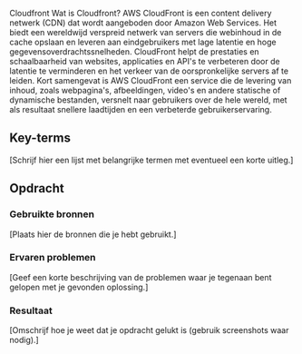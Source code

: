 Cloudfront
Wat is Cloudfront? AWS CloudFront is een content delivery netwerk (CDN) dat wordt aangeboden door Amazon Web Services. Het biedt een wereldwijd verspreid netwerk van servers die webinhoud in de cache opslaan en leveren aan eindgebruikers met lage latentie en hoge gegevensoverdrachtssnelheden. CloudFront helpt de prestaties en schaalbaarheid van websites, applicaties en API's te verbeteren door de latentie te verminderen en het verkeer van de oorspronkelijke servers af te leiden. Kort samengevat is AWS CloudFront een service die de levering van inhoud, zoals webpagina's, afbeeldingen, video's en andere statische of dynamische bestanden, versnelt naar gebruikers over de hele wereld, met als resultaat snellere laadtijden en een verbeterde gebruikerservaring.

## Key-terms
[Schrijf hier een lijst met belangrijke termen met eventueel een korte uitleg.]

## Opdracht
### Gebruikte bronnen
[Plaats hier de bronnen die je hebt gebruikt.]

### Ervaren problemen
[Geef een korte beschrijving van de problemen waar je tegenaan bent gelopen met je gevonden oplossing.]

### Resultaat
[Omschrijf hoe je weet dat je opdracht gelukt is (gebruik screenshots waar nodig).]
